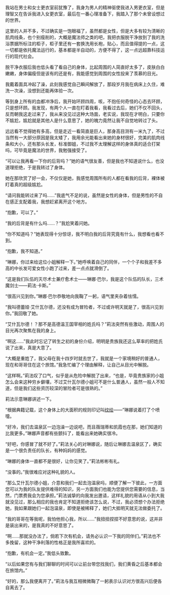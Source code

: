 我站在男士和女士更衣室前犹豫了，我身为男人的精神驱使我进入男更衣室，但是理智又在告诉我进入女更衣室，最后在一番心理准备下，我踏入了那个未曾设想过的世界。

这里的人并不多，不过确实是一饱眼福了，虽然都是女性，但是大多有较为清晰的肌肉线条，也个别瘦削的，大概是魔法师之类的吧，我把衣服脱干净放到了我的洗浴票据所标注的柜子，柜子里还有一套换洗用长袍，贴心，而且值得提的一点，这一切都是依托魔法运行的，基本都是半自动的，方便不得了，这一点远超靠科技运行的现代社会。

脱干净衣服后我也低头看了看自己的身体，比起周围的人简直好太多了，皮肤白白嫩嫩，身体偏瘦但是该有的还是有，我能感觉到周围的女性投来了羡慕的目光。

我戴着面具冲起了澡，此刻我感觉自己瞬间解放了，那段岁月我在病床上久住，难洗一次澡，没想到还能再体验一次。

等到身上所有的血都冲净后，我开始环顾四周，咳，不抱任何奇怪的心态去环顾，只是想环顾。我发现，有两个人一直在盯着我看，我看过去后，她们不仅不回头，反而朝我这走过来了，我从来没见过这种大场面，老实说，我现在才明白，只要你不尴尬，尴尬就是其他人是什么意思了，她的魄力竟然让我不自觉地转过了头。

远远看不觉得她有多高，但是走近一看简直是巨人，那身高目测有一米九了，不过当然有一大部分原因是我太矮了，我用余光能看出来她的身材很好，完美的肌肉线条和大小，还有那头长发，标准御姐，不过我不太理解这样的身体真的适合打架吗，可毕竟是魔法的世界，我勉强接受了。

“可以让我再看一下你的后背吗？”她的语气很友善，但是我也不知道说什么，也没道理拒绝，于是我转过了身体。

她在那欣赏了好一会，不仅仅是她，我感觉周围所有的人都在看我的后背，裸体被盯着真的超级尴尬。

“请问我能转过来了吗……”我底气不足的说，虽然是女性的身体，但是男性的不自在感正支配着我，我想赶紧离开这个地方。

“抱歉，可以了。”

“我的后背是有什么吗……？”我尬笑着问她。

“你不知道吗？”她表现得十分惊讶，我不明白我的后背究竟有什么，我想看也看不到。

“抱歉，我不知道。”

“琳娜，你过来给这位小姐解释一下。”她呼唤着自己的同伴，一个个子和我差不多高的中长发可爱女性小跑了过来，差一点点就滑倒了。

“这是我们队伍的灭尽术士兼疗愈术士——琳娜·巴尔，我是这个队伍的队长，三术魔剑士——莉法·卡斯。”

“很高兴见到你。”琳娜·巴尔恭敬地向我鞠了一躬，语气里夹杂着怯懦。

“我叫德蕾娅·艾什瓦尔德，还没有成为冒险者，不过或许明天就是了，很高兴见到你。”我回敬了她。

“艾什瓦尔德！？那不是高德温王国宰相的姓氏吗？”莉法突然有些激动，周围人的目光再次聚焦在我的身上。

“啊这……”我此时忘记了转生之初的身份介绍，明明是贵族我还这么草率的把姓氏说了出来，真是大意了。

“大概是重姓了，我父母在我十四岁时就去世了，我就是一个家境稍好的普通人，现在和哥哥住在这个旅馆。”我急忙编了个理由解释，让自己从目光中解脱。

“这样啊。”莉法叹了口气，似乎是从危险中解脱了出来，“也是，毕竟贵族家的小姐怎么会来这种穷乡僻壤，不过艾什瓦尔德小姐可不是什么普通人，虽然一般人不知道，但是我们这些资历较深的冒险者可是很熟的。”

莉法示意琳娜讲述一下。

“根据典籍记载，这个身体上的大面积的规则印记叫[纹绘](https://www.deleir.cn/#/1-TE/4-%E8%AF%B8%E4%BA%8B%E5%8D%B7/4-%E6%80%BB%E8%A7%88?id=%e7%ba%b9%e7%bb%98)——”琳娜说着打了个喷嚏。

“好冷，我们去温泉区一边泡澡一边说吧，而且薇瑞蒂和凯霞也在那，她们知道的比我更多。”琳娜声音都有些颤抖了，能看出来她确实很冷。

“好吧，你感冒了就不好了。”莉法关心的对琳娜说，随后让琳娜去温泉区了，确实是一个很负责任的队长，有种妈妈的感觉。

“琳娜的身体一直都不是很好，让你见笑了。”莉法彬彬有礼。

“没事的。”我很难应对这种礼貌的人。

“那么艾什瓦尔德小姐，介意和我们一起去泡温泉吗，顺便了解一下彼此，一方面您可以为我的队友提供难得的知识，另一方面我们也能为您提供您需要的信息，当然，门票费我会为您承担。”莉法诚挚的向我发出邀请，这样礼貌的用语从小到大我就没见过，那么相应的我也肯定不知道拒绝该怎么说，不过，我必须想个办法拒绝她，我如果跟她们一起泡温泉，即使是被稀释了，她们大抵明天就无法做委托了。

“我的哥哥在等我呢，我怕他担心我，所以……”我扭扭捏捏不好意思的说，这并非是装出来的，是我真的不好意思了。

“啊……那就没办法了，倘若下次有机会，请务必认识一下我的同伴们。”莉法也不多挽留，这种干净利落的性格正是我所喜欢的。

“抱歉，有机会一定。”我低头致歉。

“以后如果您有与我们聊聊的时间可以让前台带您找我们，我们黄昏之后基本都会在旅馆内。”

“好的，那么我便离开了。”莉法与我互相微微鞠了一躬表示认识对方很高兴后便各自离去了。



